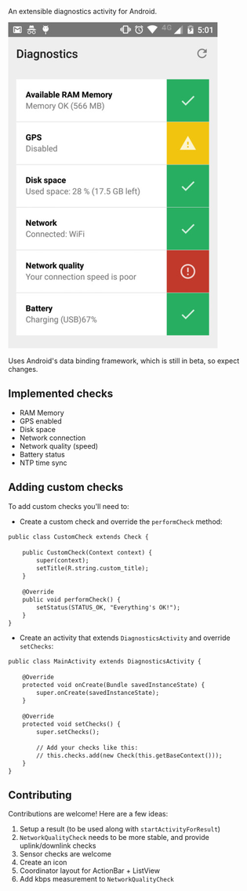 An extensible diagnostics activity for Android.

![](./images/sample.jpg)

Uses Android's data binding framework, which is still in beta, so expect changes.

## Implemented checks

- RAM Memory
- GPS enabled
- Disk space
- Network connection
- Network quality (speed)
- Battery status
- NTP time sync

## Adding custom checks

To add custom checks you'll need to:

- Create a custom check and override the `performCheck` method:

```
public class CustomCheck extends Check {

    public CustomCheck(Context context) {
        super(context);
        setTitle(R.string.custom_title);
    }

    @Override
    public void performCheck() {
        setStatus(STATUS_OK, "Everything's OK!");
    }
}
```

- Create an activity that extends `DiagnosticsActivity` and override `setChecks`:

```
public class MainActivity extends DiagnosticsActivity {

    @Override
    protected void onCreate(Bundle savedInstanceState) {
        super.onCreate(savedInstanceState);
    }

    @Override
    protected void setChecks() {
        super.setChecks();

        // Add your checks like this:
        // this.checks.add(new Check(this.getBaseContext()));
    }
}
```

## Contributing

Contributions are welcome! Here are a few ideas:

1. Setup a result (to be used along with `startActivityForResult`)
2. `NetworkQualityCheck` needs to be more stable, and provide uplink/downlink checks
3. Sensor checks are welcome
4. Create an icon
5. Coordinator layout for ActionBar + ListView
6. Add kbps measurement to `NetworkQualityCheck`
